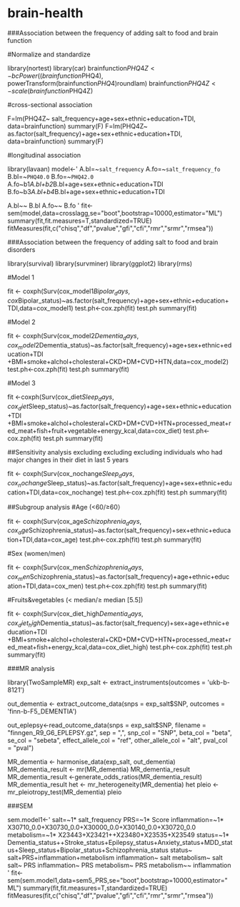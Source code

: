 # brain-health
###Association between the frequency of adding salt to food and brain function

#Normalize and standardize

library(nortest) 
library(car)
brainfunction$PHQ4Z<-bcPower((brainfunction$PHQ4), powerTransform(brainfunction$PHQ4)$roundlam)
brainfunction$PHQ4Z<-scale(brainfunction$PHQ4Z)

#cross-sectional association

F=lm(PHQ4Z~ salt_frequency+age+sex+ethnic+education+TDI, data=brainfunction)
summary(F)
F=lm(PHQ4Z~ as.factor(salt_frequency)+age+sex+ethnic+education+TDI, data=brainfunction)
summary(F)

#longitudinal association 

library(lavaan)
model<-'
A.bl=~`salt_frequency`
A.fo=~`salt_frequency_fo`
B.bl=~`PHQ40.0`
B.fo=~`PHQ42.0`
A.fo~b1*A.bl+b2*B.bl+age+sex+ethnic+education+TDI
B.fo~b3*A.bl+b4*B.bl+age+sex+ethnic+education+TDI

A.bl~~ B.bl
A.fo~~ B.fo
'
fit<-sem(model,data=crosslagg,se="boot",bootstrap=10000,estimator="ML")
summary(fit,fit.measures=T,standardized=TRUE)
fitMeasures(fit,c("chisq","df","pvalue","gfi","cfi","rmr","srmr","rmsea"))

###Association between the frequency of adding salt to food and brain disorders

library(survival)
library(survminer)
library(ggplot2)
library(rms)

#Model 1

fit <- coxph(Surv(cox_model1$Bipolar_days,cox$Bipolar_status)~as.factor(salt_frequency)+age+sex+ethnic+education+TDI,data=cox_model1)
test.ph<-cox.zph(fit)
test.ph
summary(fit)

#Model 2

fit <- coxph(Surv(cox_model2$Dementia_days,cox_model2$Dementia_status)~as.factor(salt_frequency)+age+sex+ethnic+education+TDI
                  +BMI+smoke+alchol+cholesteral+CKD+DM+CVD+HTN,data=cox_model2)
test.ph<-cox.zph(fit)
test.ph
summary(fit)

#Model 3 

fit <-coxph(Surv(cox_diet$Sleep_days,cox_diet$Sleep_status)~as.factor(salt_frequency)+age+sex+ethnic+education+TDI
                  +BMI+smoke+alchol+cholesteral+CKD+DM+CVD+HTN+processed_meat+red_meat+fish+fruit+vegetable+energy_kcal,data=cox_diet)
test.ph<-cox.zph(fit)
test.ph
summary(fit)

##Sensitivity analysis excluding excluding excluding individuals who had major changes in their diet in last 5 years

fit <- coxph(Surv(cox_nochange$Sleep_days,cox_nochange$Sleep_status)~as.factor(salt_frequency)+age+sex+ethnic+education+TDI,data=cox_nochange)
test.ph<-cox.zph(fit)
test.ph
summary(fit)

##Subgroup analysis
#Age (<60/≥60）

fit <- coxph(Surv(cox_age$Schizophrenia_days,cox_age$Schizophrenia_status)~as.factor(salt_frequency)+sex+ethnic+education+TDI,data=cox_age)
test.ph<-cox.zph(fit)
test.ph
summary(fit)

#Sex (women/men)

fit <- coxph(Surv(cox_men$Schizophrenia_days,cox_men$Schizophrenia_status)~as.factor(salt_frequency)+age+ethnic+education+TDI,data=cox_men)
test.ph<-cox.zph(fit)
test.ph
summary(fit)

#Fruits&vegetables (< median/≥ median [5.5])

fit <- coxph(Surv(cox_diet_high$Dementia_days,cox_diet_high$Dementia_status)~as.factor(salt_frequency)+sex+age+ethnic+education+TDI
                  +BMI+smoke+alchol+cholesteral+CKD+DM+CVD+HTN+processed_meat+red_meat+fish+energy_kcal,data=cox_diet_high)
test.ph<-cox.zph(fit)
test.ph
summary(fit)

###MR analysis

library(TwoSampleMR)
exp_salt <- extract_instruments(outcomes = 'ukb-b-8121')

out_dementia <- extract_outcome_data(snps = exp_salt$SNP, outcomes = 'finn-b-F5_DEMENTIA')

out_eplepsy<-read_outcome_data(snps = exp_salt$SNP, filename = "finngen_R9_G6_EPLEPSY.gz",
                             sep = ",", snp_col = "SNP",
                             beta_col = "beta", se_col = "sebeta",
                             effect_allele_col = "ref",
                             other_allele_col = "alt",
                             pval_col = "pval")
                             
MR_dementia <- harmonise_data(exp_salt, out_dementia)
MR_dementia_result <- mr(MR_dementia)
MR_dementia_result
MR_dementia_result <-generate_odds_ratios(MR_dementia_result)
MR_dementia_result
het <- mr_heterogeneity(MR_dementia)
het
pleio <- mr_pleiotropy_test(MR_dementia)
pleio



###SEM

sem.model1<-'
         salt=~1* salt_frequency
         PRS=~1* Score
         inflammation=~1* X30710_0.0+X30730_0.0+X30000_0.0+X30140_0.0+X30720_0.0
         metabolism=~1* X23443+X23421++X23480+X23535+X23549
         status=~1* Dementia_status++Stroke_status+Epilepsy_status+Anxiety_status+MDD_status+Sleep_status+Bipolar_status+Schizophrenia_status
         status~ salt+PRS+inflammation+metabolism
         inflammation~ salt
         metabolism~ salt
         salt~ PRS
         inflammation~ PRS
         metabolism~ PRS
        metabolism~~ inflammation
        '
fit<-sem(sem.model1,data=sem5_PRS,se="boot",bootstrap=10000,estimator="ML")
summary(fit,fit.measures=T,standardized=TRUE)
fitMeasures(fit,c("chisq","df","pvalue","gfi","cfi","rmr","srmr","rmsea"))



